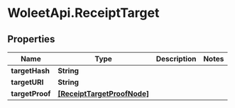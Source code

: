 # WoleetApi.ReceiptTarget

## Properties
Name | Type | Description | Notes
------------ | ------------- | ------------- | -------------
**targetHash** | **String** |  | 
**targetURI** | **String** |  | 
**targetProof** | [**[ReceiptTargetProofNode]**](ReceiptTargetProofNode.md) |  | 



